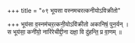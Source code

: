 +++
title = "०९ भूयसा वस्नमचरत्कनीयोऽविक्रीतो"

+++
भूय॑सा व॒स्नम॑चर॒त्कनी॒योऽवि॑क्रीतो अकानिषं॒ पुन॒र्यन् ।  
स भूय॑सा॒ कनी॑यो॒ नारि॑रेचीद्दी॒ना दक्षा॒ वि दु॑हन्ति॒ प्र वा॒णम् ॥
